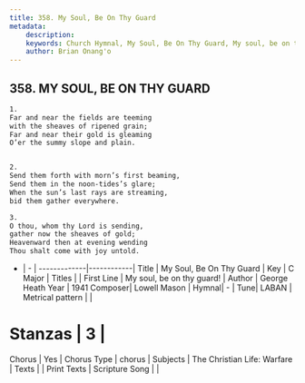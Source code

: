 ```yaml
---
title: 358. My Soul, Be On Thy Guard
metadata:
    description: 
    keywords: Church Hymnal, My Soul, Be On Thy Guard, My soul, be on thy guard!, 
    author: Brian Onang'o
---
```



## 358. MY SOUL, BE ON THY GUARD

```txt
1.
Far and near the fields are teeming
with the sheaves of ripened grain;
Far and near their gold is gleaming
O’er the summy slope and plain.


2.
Send them forth with morn’s first beaming,
Send them in the noon-tides’s glare;
When the sun’s last rays are streaming,
bid them gather everywhere.

3.
O thou, whom thy Lord is sending,
gather now the sheaves of gold;
Heavenward then at evening wending
Thou shalt come with joy untold.
```

- |   -  |
-------------|------------|
Title | My Soul, Be On Thy Guard |
Key | C Major |
Titles |  |
First Line | My soul, be on thy guard! |
Author | George Heath
Year | 1941
Composer| Lowell Mason |
Hymnal|  - |
Tune| LABAN |
Metrical pattern | |
# Stanzas | 3 |
Chorus | Yes |
Chorus Type | chorus |
Subjects | The Christian Life: Warfare |
Texts |  |
Print Texts | 
Scripture Song |  |
  
